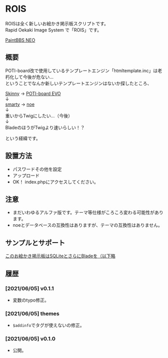 # ROIS

ROISは全く新しいお絵かき掲示板スクリプトです。  
Rapid Oekaki Image System で「ROIS」です。

[PaintBBS NEO](https://github.com/funige/neo/)

## 概要

POTI-board改で使用しているテンプレートエンジン「htmltemplate.inc」は老朽化して今後が危ない…  
ということでなんか新しいテンプレートエンジンはないか探したところ、

[Skinny](http://skinny.sx68.net/) → [POTI-board EVO](https://github.com/satopian/POTI-board_EVO)  
↓  
[smarty](https://www.smarty.net/) → [noe](https://github.com/sakots/noe-board)  
↓  
重いからTwigにしたい…（今後）  
↓  
BladeのほうがTwigより速いらしい！？

という経緯です。

## 設置方法

- パスワードその他を設定  
- アップロード
- OK！ index.phpにアクセスしてください。

## 注意

- まだいわゆるアルファ版です。テーマ等仕様がころころ変わる可能性があります。
- noeとデータベースの互換性はありますが、テーマの互換性はありません。

## サンプルとサポート

[このお絵かき掲示板はSQLiteとさらにBladeを（以下略](https://dev.oekakibbs.net/bbs/rois/)

## 履歴

### [2021/06/05] v0.1.1

- 変数のtypo修正。

### [2021/06/05] themes

- `$addinfo`でタグが使えないの修正。

### [2021/06/05] v0.1.0

- 公開。
